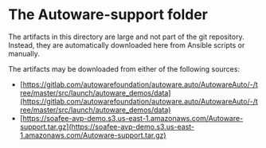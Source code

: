 # The Autoware-support folder

The artifacts in this directory are large and not part of the git repository. Instead, they are automatically downloaded here from Ansible scripts or manually.

The artifacts may be downloaded from either of the following sources:

- [https://gitlab.com/autowarefoundation/autoware.auto/AutowareAuto/-/tree/master/src/launch/autoware_demos/data](https://gitlab.com/autowarefoundation/autoware.auto/AutowareAuto/-/tree/master/src/launch/autoware_demos/data)
- [https://soafee-avp-demo.s3.us-east-1.amazonaws.com/Autoware-support.tar.gz](https://soafee-avp-demo.s3.us-east-1.amazonaws.com/Autoware-support.tar.gz)
